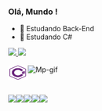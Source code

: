 ### Olá, Mundo !

- 🔭 Estudando Back-End
- 🌱 Estudando C#

<div>
  <a href="https://beacons.ai/marcospacheco23">
  <img widht="48%" src="https://github-readme-stats.vercel.app/api?username=marcospacheco23&show_icons=true&theme=dracula&include_all_commits=true&count_private=true" />
  <img widht="48%" src="https://github-readme-stats.vercel.app/api/top-langs/?username=marcospacheco23&layout=compact&langs_count=16&theme=dracula"/>
</div>

<div style="display: inline-block"><br>
  <img align="center" alt="Mp-c#" height="30" width="40" src="https://github.com/devicons/devicon/blob/master/icons/csharp/csharp-line.svg">
  <img align="right" alt="Mp-gif" width="200px" src="https://media3.giphy.com/media/v1.Y2lkPTc5MGI3NjExYWNnOGd6c2d0b2VueDEzcTNrcW04b2d6ZnpqejRnOXJqOTBhbzUzMyZlcD12MV9naWZzX3NlYXJjaCZjdD1n/qgQUggAC3Pfv687qPC/giphy.gif">
</div>

##

<div>
  <a href="https://www.linkedin.com/in/jmpacheco735/" target="_blank"><img src="https://img.shields.io/badge/LinkedIn-0077B5?style=for-the-badge&logo=linkedin&logoColor=white"
  <a href="https://www.facebook.com/Maarcos.Pacheco.15" target="_blank"><img src="https://img.shields.io/badge/Facebook-1877F2?style=for-the-badge&logo=facebook&logoColor=white"
  <a href="https://www.instagram.com/maarcospacheco/" target="_blank"><img src="https://img.shields.io/badge/Instagram-E4405F?style=for-the-badge&logo=instagram&logoColor=white"
  <a href="https://www.youtube.com/channel/UCUdEjK7jLe7krfmhEuEQlSw" target="_blank"><img src="https://img.shields.io/badge/YouTube-FF0000?style=for-the-badge&logo=youtube&logoColor=white"
  <a href="[https://img.shields.io/badge/Twitch-9146FF?style=for-the-badge&logo=twitch&logoColor=white](https://www.twitch.tv/wyrdear)" target="_blank"><img src="https://img.shields.io/badge/Twitch-9146FF?style=for-the-badge&logo=twitch&logoColor=white"
</div>
